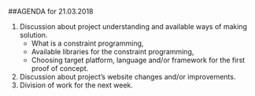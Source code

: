 ##AGENDA for 21.03.2018
1. Discussion about project understanding and available ways of making solution.
    * What is a constraint programming,
    * Available libraries for the constraint programming,
    * Choosing target platform, language and/or framework for the first proof of concept.
2. Discussion about project’s website changes and/or improvements.
3. Division of work for the next week.
